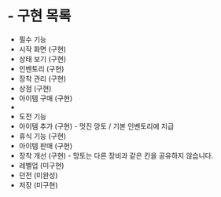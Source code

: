 # - 구현 목록
  - 필수 기능
  - 시작 화면 (구현)
  - 상태 보기 (구현)
  - 인벤토리 (구현)
  - 장착 관리 (구현)
  - 상점 (구현)
  - 아이템 구매 (구현)
  - 
  - 도전 기능
  - 아이템 추가 (구현) - 멋진 망토 / 기본 인벤토리에 지급
  - 휴식 기능 (구현)
  - 아이템 판매 (구현)
  - 장착 개선 (구현) - 망토는 다른 장비과 같은 칸을 공유하지 않습니다.
  - 레벨업 (미구현)
  - 던전 (미완성)
  - 저장 (미구현)

